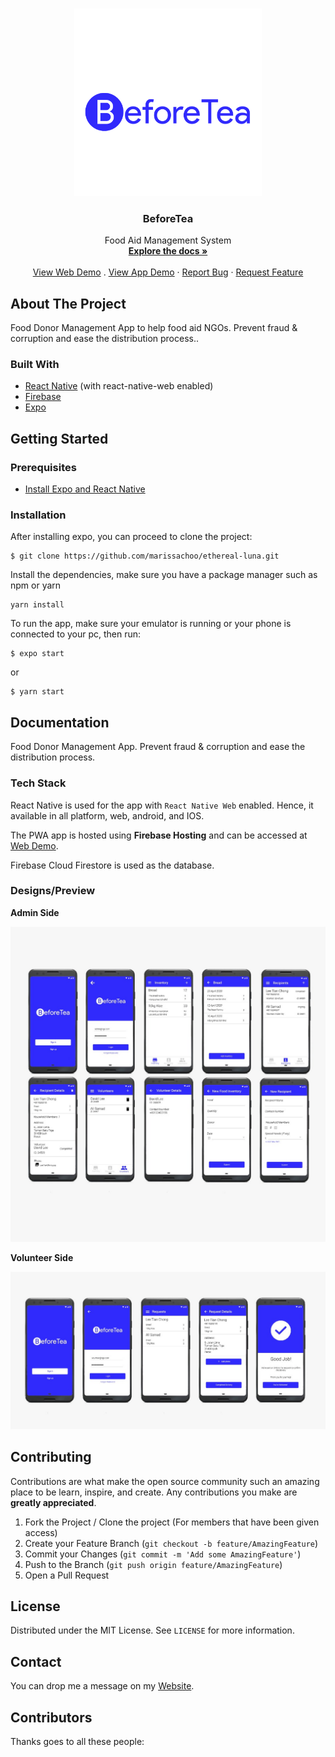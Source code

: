 <br />
<p align="center">
  <a href="https://github.com/marissachoo/ethereal-luna">
    <img src="/assets/images/logo-blue.png" alt="Logo" width="300">
  </a>

  <h3 align="center">BeforeTea</h3>

  <p align="center">
    Food Aid Management System
    <br />
    <a href="https://github.com/marissachoo/ethereal-luna"><strong>Explore the docs »</strong></a>
    <br />
    <br />
    <a href="https://beforetea-2821a.web.app/">View Web Demo</a>
    .
    <a href="https://exp.host/@mfrashad/beforeTea">View App Demo</a>
    ·
    <a href="https://github.com/marissachoo/ethereal-luna/issues">Report Bug</a>
    ·
    <a href="https://github.com/marissachoo/ethereal-luna/issues">Request Feature</a>
  </p>
</p>


<!-- ABOUT THE PROJECT -->
## About The Project

Food Donor Management App to help food aid NGOs. Prevent fraud & corruption and ease the distribution process..

### Built With

* [React Native](https://facebook.github.io/react-native/) (with react-native-web enabled)
* [Firebase](https://firebase.google.com/)
* [Expo](https://expo.io/)

<!-- GETTING STARTED -->
## Getting Started

### Prerequisites

- [Install Expo and React Native](https://facebook.github.io/react-native/docs/getting-started)



### Installation

After installing expo, you can proceed to clone the project:
```
$ git clone https://github.com/marissachoo/ethereal-luna.git
```
Install the dependencies, make sure you have a package manager such as npm or yarn
```
yarn install
```

To run the app, make sure your emulator is running or your phone is connected to your pc, then run:
```
$ expo start
```
or
```
$ yarn start
```


<!-- USAGE EXAMPLES -->
## Documentation

Food Donor Management App. Prevent fraud & corruption and ease the distribution process.

### Tech Stack
React Native is used for the app with `React Native Web` enabled. Hence, it available in all platform, web, android, and IOS.

The PWA app is hosted using **Firebase Hosting** and can be accessed at <a href="https://beforetea-2821a.web.app/">Web Demo</a>.

Firebase Cloud Firestore is used as the database.

### Designs/Preview

**Admin Side**

<img src="/assets/images/admin-side.jpeg" alt="Admin Side Design Preview" width="600">


**Volunteer Side**

<img src="/assets/images/volunteer-side.jpeg" alt="Admin Side Design Preview" width="600">

<!-- CONTRIBUTING -->
## Contributing

Contributions are what make the open source community such an amazing place to be learn, inspire, and create. Any contributions you make are **greatly appreciated**.

1. Fork the Project / Clone the project (For members that have been given access)
2. Create your Feature Branch (`git checkout -b feature/AmazingFeature`)
3. Commit your Changes (`git commit -m 'Add some AmazingFeature'`)
4. Push to the Branch (`git push origin feature/AmazingFeature`)
5. Open a Pull Request



<!-- LICENSE -->
## License

Distributed under the MIT License. See `LICENSE` for more information.



<!-- CONTACT -->
## Contact

You can drop me a message on my [Website](https://www.mfrashad.com/).




<!-- ACKNOWLEDGEMENTS -->
## Contributors
Thanks goes to all these people: